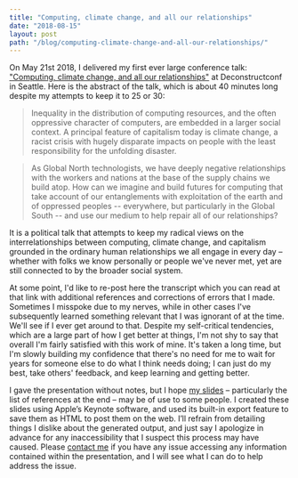```yaml
---
title: "Computing, climate change, and all our relationships"
date: "2018-08-15"
layout: post
path: "/blog/computing-climate-change-and-all-our-relationships/"
---
```


On May 21st 2018, I delivered my first ever large conference talk: ["Computing, climate change, and all our relationships"](https://www.deconstructconf.com/2018/nabil-hassein-computing-climate-change-and-all-our-relationships) at Deconstructconf in Seattle. Here is the abstract of the talk, which is about 40 minutes long despite my attempts to keep it to 25 or 30:

> Inequality in the distribution of computing resources, and the often oppressive character of computers, are embedded in a larger social context. A principal feature of capitalism today is climate change, a racist crisis with hugely disparate impacts on people with the least responsibility for the unfolding disaster.

> As Global North technologists, we have deeply negative relationships with the workers and nations at the base of the supply chains we build atop. How can we imagine and build futures for computing that take account of our entanglements with exploitation of the earth and of oppressed peoples -- everywhere, but particularly in the Global South -- and use our medium to help repair all of our relationships?

It is a political talk that attempts to keep my radical views on the interrelationships between computing, climate change, and capitalism grounded in the ordinary human relationships we all engage in every day – whether with folks we know personally or people we've never met, yet are still connected to by the broader social system.

At some point, I'd like to re-post here the transcript which you can read at that link with additional references and corrections of errors that I made. Sometimes I misspoke due to my nerves, while in other cases I've subsequently learned something relevant that I was ignorant of at the time. We'll see if I ever get around to that. Despite my self-critical tendencies, which are a large part of how I get better at things, I'm not shy to say that overall I'm fairly satisfied with this work of mine. It's taken a long time, but I'm slowly building my confidence that there's no need for me to wait for years for someone else to do what I think needs doing; I can just do my best, take others' feedback, and keep learning and getting better.

I gave the presentation without notes, but I hope [my slides](https://nabilhassein.github.io/slides/deconstructconf-2018/) – particularly the list of references at the end – may be of use to some people. I created these slides using Apple’s Keynote software, and used its built-in export feature to save them as HTML to post them on the web. I’ll refrain from detailing things I dislike about the generated output, and just say I apologize in advance for any inaccessibility that I suspect this process may have caused. Please [contact me](/contact) if you have any issue accessing any information contained within the presentation, and I will see what I can do to help address the issue.
